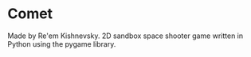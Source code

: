 # Comet
Made by Re'em Kishnevsky.
2D sandbox space shooter game written in Python using the pygame library.

